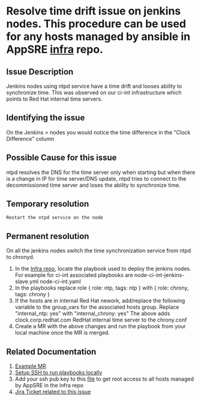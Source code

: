 # Resolve time drift issue on jenkins nodes. This procedure can be used for any hosts managed by ansible in AppSRE [infra](https://gitlab.cee.redhat.com/app-sre/infra/-/tree/master/ansible/playbooks) repo.

## Issue Description
Jenkins nodes using ntpd service have a time drift and looses ability to synchronize time.
This was observed on our ci-int infrastructure which points to Red Hat internal time servers.

## Identifying the issue
On the Jenkins > nodes you would notice the time difference in the "Clock Difference" column

## Possible Cause for this issue
ntpd resolves the DNS for the time server only when starting but when there is a change in IP for time server/DNS update, ntpd tries to connect to the decommissioned time server and loses the ability to synchronize time.

## Temporary resolution
    Restart the ntpd service on the node

## Permanent resolution
On all the jenkins nodes switch the time synchronization service from ntpd to chronyd.

1. In the [Infra repo](https://gitlab.cee.redhat.com/app-sre/infra/-/tree/master/ansible/playbooks), locate the playbook used to deploy the jenkins nodes. 
For example for ci-int associated playbooks are
    node-ci-int-jenkins-slave.yml
    node-ci-int.yaml
2. In the playbooks replace role 
    { role: ntp, tags: ntp }
    with
    { role: chrony, tags: chrony }
3. If the hosts are in internal Red Hat nework, add/replace the following variable to the group_vars for the associated hosts group.
Replace "internal_ntp: yes" with "internal_chrony: yes"
The above adds clock.corp.redhat.com RedHat internal time server to the chrony.conf 
4. Create a MR with the above changes and run the playbook from your local machine once the MR is merged.

## Related Documentation
1. [Example MR](https://gitlab.cee.redhat.com/app-sre/infra/-/merge_requests/154)
2. [Setup SSH to run playbooks locally](https://gitlab.cee.redhat.com/app-sre/infra/-/tree/master/ansible#ssh-setup)
3. Add your ssh pub key to this [file](https://gitlab.cee.redhat.com/app-sre/infra/-/blob/master/ansible/hosts/group_vars/all) to get root access to all hosts managed by AppSRE in the infra repo
4. [Jira Ticket related to this issue](https://issues.redhat.com/browse/APPSRE-2420)

